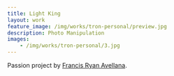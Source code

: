 ```yaml
---
title: Light King
layout: work
feature_image: /img/works/tron-personal/preview.jpg
description: Photo Manipulation
images:
    - /img/works/tron-personal/3.jpg
---
```

Passion project by <a href="https://www.behance.net/francisavellana" target="_blank">Francis Ryan Avellana</a>.

